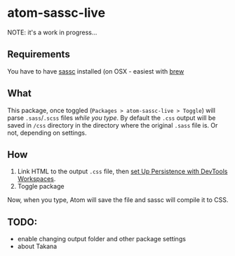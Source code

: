 # atom-sassc-live

NOTE: it's a work in progress...

## Requirements

You have to have [sassc](https://github.com/sass/sassc) installed (on OSX - easiest with [brew](http://brewformulas.org/Sassc)

## What

This package, once toggled (```Packages > atom-sassc-live > Toggle```) will parse ```.sass```/```.scss``` files *while you type*. By default the ```.css``` output will be saved in ```/css``` directory in the directory where the original ```.sass``` file is. Or not, depending on settings.

## How

1. Link HTML to the output ```.css``` file, then [set Up Persistence with DevTools Workspaces](https://developers.google.com/web/tools/setup/setup-workflow).
2. Toggle package

Now, when you type, Atom will save the file and sassc will compile it to CSS.



## TODO:

  - enable changing output folder and other package settings
  - about Takana
